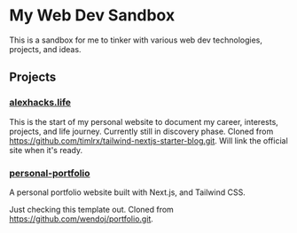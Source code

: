 # My Web Dev Sandbox

This is a sandbox for me to tinker with various web dev technologies, projects, and ideas.

## Projects

### [alexhacks.life](alexhacks.life)

This is the start of my personal website to document my career, interests, projects, and life journey. Currently still in discovery phase. Cloned from https://github.com/timlrx/tailwind-nextjs-starter-blog.git. Will link the official site when it's ready.

### [personal-portfolio](personal-portfolio)

A personal portfolio website built with Next.js, and Tailwind CSS.

Just checking this template out. Cloned from https://github.com/wendoj/portfolio.git.
